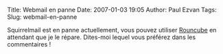 Title: Webmail en panne
Date: 2007-01-03 19:05
Author: Paul Ezvan
Tags: 
Slug: webmail-en-panne

Squirrelmail est en panne actuellement, vous pouvez utiliser
[Rouncube](https://www.ezvan.fr/roundcubemail/) en attendant que je le
répare. Dites-moi lequel vous préférez dans les commentaires !

